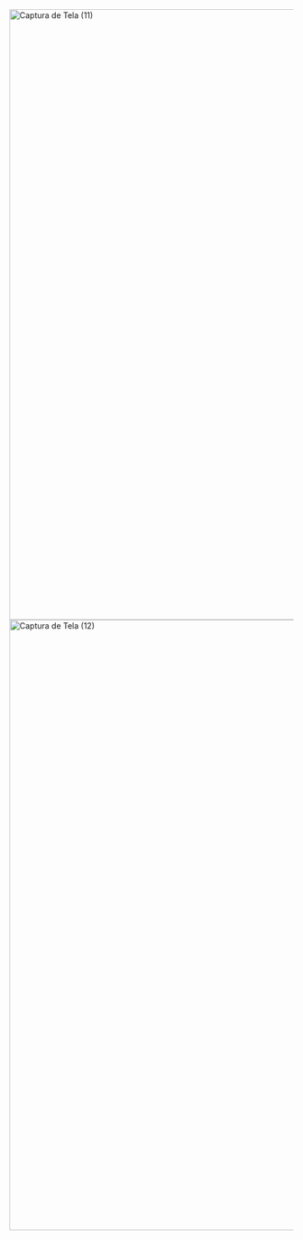 <img width="1920" height="1080" alt="Captura de Tela (11)" src="https://github.com/user-attachments/assets/57311fc2-565a-4fd5-b5b3-79706abad799" />
<img width="1920" height="1080" alt="Captura de Tela (12)" src="https://github.com/user-attachments/assets/242ca0d1-36a6-4e47-8876-bcfe663db483" />
